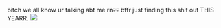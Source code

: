 bitch we all know ur talking abt me rn💀💀 bffr just finding this shit out THIS YEARR.
![](https://media.discordapp.net/attachments/953017747200147487/1244762048802324591/IMG_2180.png?ex=66564a7e&is=6654f8fe&hm=afca76141f273c3beb92ff0e3a6ff50f441a7dbe355225ace2066f37b7211773&)

